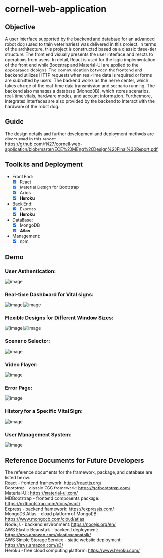 # cornell-web-application

## Objective

A user interface supported by the backend and database for an advanced robot dog (used to train veterinaries) was delivered in this project. In terms of the architecture, this project is constructed based on a classic three-tier structure. The front end visually presents the user interface and reacts to operations from users. In detail, React is used for the logic implementation of the front end while Bootstrap and Material-UI are applied to the appearance designs. The communication between the frontend and backend utilizes HTTP requests when real-time data is required or forms are submitted by users. The backend works as the nerve center, which takes charge of the real-time data transmission and scenario running. The backend also manages a database (MongoDB), which stores scenarios, real-time vitals, hardware modes, and account information. Furthermore, integrated interfaces are also provided by the backend to interact with the hardware of the robot dog. 


## Guide
The design details and further development and deployment methods are disccussed in this report:  
https://github.com/fl427/cornell-web-application/blob/master/ECE%20MEng%20Design%20Final%20Report.pdf

## Toolkits and Deployment

- Front End:
  - [x] React
  - [x] Material Design for Bootstrap
  - [x] Axios
  - [x] **Heroku**
- Back End:
  - [x] Express
  - [x] **Heroku**
- DataBase:
  - [x] MongoDB
  - [x] **Atlas**
- Management:
  - [x] npm

## Demo
### User Authentication:
  ![image](https://github.com/fl427/cornell-web-application/blob/master/Demo/0.jpg)
### Real-time Dashboard for Vital signs:
  ![image](https://github.com/fl427/cornell-web-application/blob/master/Demo/1.jpg)
  ![image](https://github.com/fl427/cornell-web-application/blob/master/Demo/2.jpg)
### Flexible Designs for Different Window Sizes:
  ![image](https://github.com/fl427/cornell-web-application/blob/master/Demo/2-2.jpg)
  ![image](https://github.com/fl427/cornell-web-application/blob/master/Demo/2-3.jpg)
### Scenario Selector:
  ![image](https://github.com/fl427/cornell-web-application/blob/master/Demo/3.jpg)
### Video Player:
  ![image](https://github.com/fl427/cornell-web-application/blob/master/Demo/4.jpg)
### Error Page:
  ![image](https://github.com/fl427/cornell-web-application/blob/master/Demo/5.jpg)
### History for a Specific Vital Sign:
  ![image](https://github.com/fl427/cornell-web-application/blob/master/Demo/6.jpg)
### User Management System:
  ![image](https://github.com/fl427/cornell-web-application/blob/master/Demo/7.jpg)

## Reference Documents for Future Developers
The reference documents for the framework, package, and database are listed below.  
React - frontend framework: https://reactjs.org/  
Bootstrap - classic CSS framework: https://getbootstrap.com/  
Material-UI: https://material-ui.com/  
MDBootstrap - frontend components package: https://mdbootstrap.com/docs/react/  
Express - backend framework: https://expressjs.com/  
MongoDB Atlas - cloud platform of MongoDB: https://www.mongodb.com/cloud/atlas  
Node.js - backend environment: https://nodejs.org/en/  
AWS Elastic Beanstalk - backend deployment: https://aws.amazon.com/elasticbeanstalk/  
AWS Simple Storage Service - static website deployment: https://aws.amazon.com/s3/  
Heroku - free cloud computing platform: https://www.heroku.com/  

